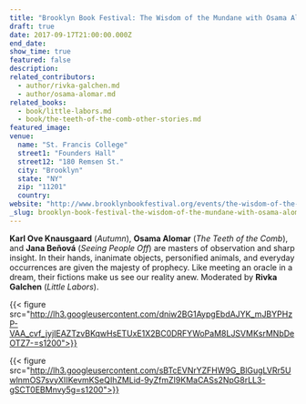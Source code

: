 ```yaml
---
title: "Brooklyn Book Festival: The Wisdom of the Mundane with Osama Alomar and Rivka Galchen"
draft: true
date: 2017-09-17T21:00:00.000Z
end_date:
show_time: true
featured: false
description:
related_contributors:
  - author/rivka-galchen.md
  - author/osama-alomar.md
related_books:
  - book/little-labors.md
  - book/the-teeth-of-the-comb-other-stories.md
featured_image: 
venue:
  name: "St. Francis College"
  street1: "Founders Hall"
  street12: "180 Remsen St."
  city: "Brooklyn"
  state: "NY"
  zip: "11201"
  country:
website: "http://www.brooklynbookfestival.org/events/the-wisdom-of-the-mundane/"
_slug: brooklyn-book-festival-the-wisdom-of-the-mundane-with-osama-alomar-and-rivka-galchen
---
```


**Karl Ove Knausgaard** (_Autumn_), **Osama Alomar** (_The Teeth of the Comb_), and **Jana Beňová** (_Seeing People Off_) are masters of observation and sharp insight. In their hands, inanimate objects, personified animals, and everyday occurrences are given the majesty of prophecy. Like meeting an oracle in a dream, their fictions make us see our reality anew. Moderated by **Rivka Galchen** (_Little Labors_).

{{< figure src="http://lh3.googleusercontent.com/dniw2BG1AypgEbdAJYK_mJBYPHzP-VAA_cvf_jyjIEAZTzvBKqwHsETUxE1X2BC0DRFYWoPaM8LJSVMKsrMNbDeOTZ7-=s1200">}}
<!-- Alomar_Renee_Rosensteel.jpg) -->

{{< figure src="http://lh3.googleusercontent.com/sBTcEVNrYZFHW9G_BlGugLVRr5UwlnmOS7svyXIIKevmKSeQIhZMLid-9yZfmZI9KMaCASs2NpG8rLL3-gSCT0EBMnvy5g=s1200">}}
<!-- Galchen_Rivka_NinaSubin_2.jpg>}} -->




